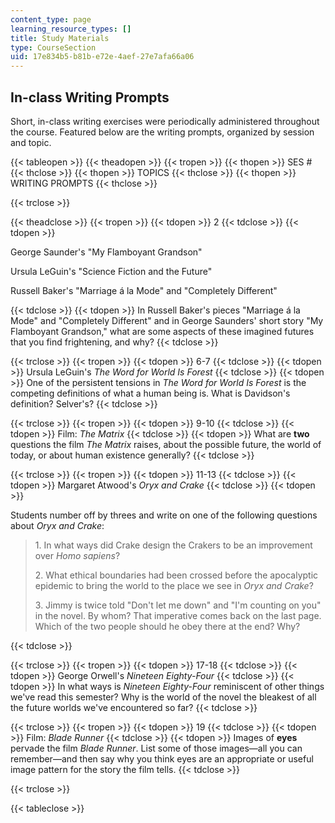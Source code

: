 ```yaml
---
content_type: page
learning_resource_types: []
title: Study Materials
type: CourseSection
uid: 17e834b5-b81b-e72e-4aef-27e7afa66a06
---
```


In-class Writing Prompts
------------------------

Short, in-class writing exercises were periodically administered throughout the course. Featured below are the writing prompts, organized by session and topic.

{{< tableopen >}}
{{< theadopen >}}
{{< tropen >}}
{{< thopen >}}
SES #
{{< thclose >}}
{{< thopen >}}
TOPICS
{{< thclose >}}
{{< thopen >}}
WRITING PROMPTS
{{< thclose >}}

{{< trclose >}}

{{< theadclose >}}
{{< tropen >}}
{{< tdopen >}}
2
{{< tdclose >}}
{{< tdopen >}}


George Saunder's "My Flamboyant Grandson"

Ursula LeGuin's "Science Fiction and the Future"

Russell Baker's "Marriage á la Mode" and "Completely Different"


{{< tdclose >}}
{{< tdopen >}}
In Russell Baker's pieces "Marriage á la Mode" and "Completely Different" and in George Saunders' short story "My Flamboyant Grandson," what are some aspects of these imagined futures that you find frightening, and why?
{{< tdclose >}}

{{< trclose >}}
{{< tropen >}}
{{< tdopen >}}
6-7
{{< tdclose >}}
{{< tdopen >}}
Ursula LeGuin's _The Word for World Is Forest_
{{< tdclose >}}
{{< tdopen >}}
One of the persistent tensions in _The Word for World Is Forest_ is the competing definitions of what a human being is. What is Davidson's definition? Selver's?
{{< tdclose >}}

{{< trclose >}}
{{< tropen >}}
{{< tdopen >}}
9-10
{{< tdclose >}}
{{< tdopen >}}
Film: _The Matrix_
{{< tdclose >}}
{{< tdopen >}}
What are **two** questions the film _The Matrix_ raises, about the possible future, the world of today, or about human existence generally?
{{< tdclose >}}

{{< trclose >}}
{{< tropen >}}
{{< tdopen >}}
11-13
{{< tdclose >}}
{{< tdopen >}}
Margaret Atwood's _Oryx and Crake_
{{< tdclose >}}
{{< tdopen >}}


Students number off by threes and write on one of the following questions about _Oryx and Crake_:

> 1\. In what ways did Crake design the Crakers to be an improvement over _Homo sapiens_?
> 
> 2\. What ethical boundaries had been crossed before the apocalyptic epidemic to bring the world to the place we see in _Oryx and Crake_?
> 
> 3\. Jimmy is twice told "Don't let me down" and "I'm counting on you" in the novel. By whom? That imperative comes back on the last page. Which of the two people should he obey there at the end? Why?


{{< tdclose >}}

{{< trclose >}}
{{< tropen >}}
{{< tdopen >}}
17-18
{{< tdclose >}}
{{< tdopen >}}
George Orwell's _Nineteen Eighty-Four_
{{< tdclose >}}
{{< tdopen >}}
In what ways is _Nineteen Eighty-Four_ reminiscent of other things we've read this semester? Why is the world of the novel the bleakest of all the future worlds we've encountered so far?
{{< tdclose >}}

{{< trclose >}}
{{< tropen >}}
{{< tdopen >}}
19
{{< tdclose >}}
{{< tdopen >}}
Film: _Blade Runner_
{{< tdclose >}}
{{< tdopen >}}
Images of **eyes** pervade the film _Blade Runner_. List some of those images—all you can remember—and then say why you think eyes are an appropriate or useful image pattern for the story the film tells.
{{< tdclose >}}

{{< trclose >}}

{{< tableclose >}}
